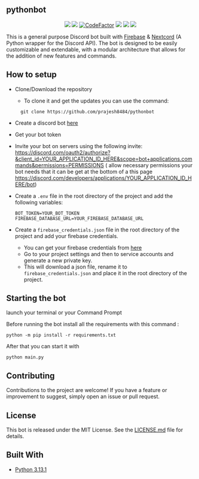 ## pythonbot

<p align="center">
<a href="https://github.com/prajesh8484/pythonbot"><img src="https://img.shields.io/github/languages/code-size/prajesh8484/pythonbot"></a>
<a herf="https://github.com/nextcord/nextcord"><img src="https://img.shields.io/pypi/pyversions/nextcord"></a>
<a href="https://www.codefactor.io/repository/github/prajesh8484/pythonbot"><img src="https://www.codefactor.io/repository/github/prajesh8484/pythonbot/badge" alt="CodeFactor" /></a>
<a href="https://github.com/prajesh8484/pythonbot/commits/main"><img src="https://img.shields.io/github/last-commit/prajesh8484/pythonbot"></a>
<a href="https://github.com/prajesh8484/pythonbot/releases/"><img src="https://img.shields.io/github/v/release/prajesh8484/pythonbot"></a>
<a href="https://github.com/prajesh8484/pythonbot/blob/3229b471a5772099e285e18282439e8b061ae9ba/LICENSE.md"><img src="https://img.shields.io/github/license/prajesh8484/pythonbot"></a>
</p>

This is a general purpose Discord bot built with [Firebase](https://firebase.google.com/) & [Nextcord](https://github.com/nextcord/nextcord) (A Python wrapper for the Discord API). The bot is designed to be easily customizable and extendable, with a modular architecture that allows for the addition of new features and commands. 

## How to setup

* Clone/Download the repository
    * To clone it and get the updates you can use the command:
    ```
      git clone https://github.com/prajesh8484/pythonbot
    ```
* Create a discord bot [here](https://discord.com/developers/applications)
* Get your bot token
* Invite your bot on servers using the following invite:
  https://discord.com/oauth2/authorize?&client_id=YOUR_APPLICATION_ID_HERE&scope=bot+applications.commands&permissions=PERMISSIONS (
  allow necessary permissions your bot needs that it can be get at the bottom of a this
  page https://discord.com/developers/applications/YOUR_APPLICATION_ID_HERE/bot)

* Create a `.env` file in the root directory of the project and add the following variables:
  ```
  BOT_TOKEN=YOUR_BOT_TOKEN
  FIREBASE_DATABASE_URL=YOUR_FIREBASE_DATABASE_URL
  ```
* Create a `firebase_credentials.json` file in the root directory of the project and add your firebase credentials.
  * You can get your firebase credentials from [here](https://console.firebase.google.com/)
  * Go to your project settings and then to service accounts and generate a new private key.
  * This will download a json file, rename it to `firebase_credentials.json` and place it in the root directory of the project.

## Starting the bot

launch your terminal or your Command Prompt


Before running the bot install all the requirements with this command :

```
python -m pip install -r requirements.txt
```

After that you can start it with

```
python main.py
```
## Contributing
Contributions to the project are welcome! If you have a feature or improvement to suggest, simply open an issue or pull request.

## License
This bot is released under the MIT License. See the [LICENSE.md](LICENSE.md) file for details.

## Built With

* [Python 3.13.1](https://www.python.org/downloads/release/python-3106/)